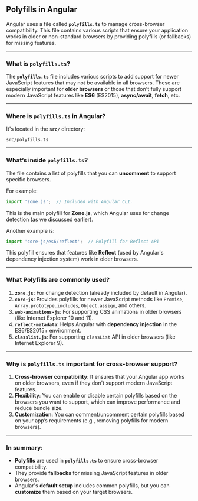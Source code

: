 ## **Polyfills** in Angular

Angular uses a file called **`polyfills.ts`** to manage cross-browser compatibility. This file contains various scripts that ensure your application works in older or non-standard browsers by providing polyfills (or fallbacks) for missing features.

---

### **What is `polyfills.ts`?**

The **`polyfills.ts`** file includes various scripts to add support for newer JavaScript features that may not be available in all browsers. These are especially important for **older browsers** or those that don't fully support modern JavaScript features like **ES6** (ES2015), **async/await**, **fetch**, etc.

---

### **Where is `polyfills.ts` in Angular?**

It's located in the **`src/`** directory:

```
src/polyfills.ts
```

---

### **What’s inside `polyfills.ts`?**

The file contains a list of polyfills that you can **uncomment** to support specific browsers.

For example:

```ts
import 'zone.js';  // Included with Angular CLI.
```

This is the main polyfill for **Zone.js**, which Angular uses for change detection (as we discussed earlier).

Another example is:

```ts
import 'core-js/es6/reflect';  // Polyfill for Reflect API
```

This polyfill ensures that features like **Reflect** (used by Angular's dependency injection system) work in older browsers.

---

### **What Polyfills are commonly used?**

1. **`zone.js`**: For change detection (already included by default in Angular).
2. **`core-js`**: Provides polyfills for newer JavaScript methods like `Promise`, `Array.prototype.includes`, `Object.assign`, and others.
3. **`web-animations-js`**: For supporting CSS animations in older browsers (like Internet Explorer 10 and 11).
4. **`reflect-metadata`**: Helps Angular with **dependency injection** in the ES6/ES2015+ environment.
5. **`classlist.js`**: For supporting `classList` API in older browsers (like Internet Explorer 9).

---

### **Why is `polyfills.ts` important for cross-browser support?**

1. **Cross-browser compatibility**: It ensures that your Angular app works on older browsers, even if they don't support modern JavaScript features.
2. **Flexibility**: You can enable or disable certain polyfills based on the browsers you want to support, which can improve performance and reduce bundle size.
3. **Customization**: You can comment/uncomment certain polyfills based on your app’s requirements (e.g., removing polyfills for modern browsers).

---

### **In summary:**

* **Polyfills** are used in **`polyfills.ts`** to ensure cross-browser compatibility.
* They provide **fallbacks** for missing JavaScript features in older browsers.
* Angular's **default setup** includes common polyfills, but you can **customize** them based on your target browsers.
